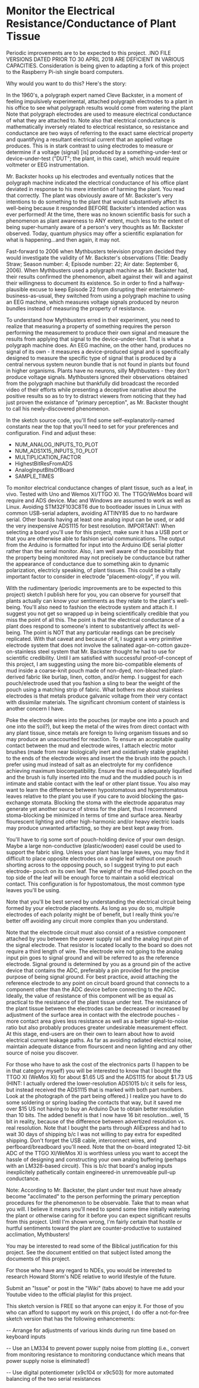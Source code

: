 # Monitor the Electrical Resistance/Conductance of Plant Tissue

Periodic improvements are to be expected to this project.  .INO FILE VERSIONS DATED PRIOR TO 30 APRIL 2018 ARE DEFICIENT IN 
VARIOUS CAPACITIES.  Consideration is being given to adapting a fork of this project to the Raspberry Pi-ish single board 
computers.

Why would you want to do this?  Here's the story:

In the 1960's, a polygraph expert named Cleve Backster, in a moment of feeling impulsively experimental, attached 
polygraph electrodes to a plant in his office to see what polygraph results would come from watering the plant  Note 
that polygraph electrodes are used to measure electrical conductance of what they are attached to.  Note also that 
electrical conductance is mathematically inversely related to electrical resistance, so resistance and conductance are 
two ways of referring to the exact same electrical property and quantifying a resultant electrical current that an 
applied voltage produces.  This is in stark contrast to using electrodes to measure or determine if a voltage (signal) 
[is] produced by a something-under-test or device-under-test ("DUT"; the plant, in this case), which would require voltmeter or 
EEG instrumentation.

Mr. Backster hooks up his electrodes and eventually notices that the polygraph machine indicated the electrical
conductance of his office plant deviated in response to his mere intention of harming the plant.  You read that correctly.  The 
plant was obviously aware of Mr. Backster's very intentions to do something to the plant that would substantively affect its 
well-being because it responded BEFORE Backster's intended action was ever performed!  At the time, there was no known 
scientific basis for such a phenomenon as plant awareness to ANY extent, much less to the extent of being super-humanly aware of 
a person's very thoughts as Mr. Backster observed.  Today, quantum physics may offer a scientific explanation for what is 
happening...and then again, it may not.

Fast-forward to 2006 when Mythbusters television program decided they would investigate the validity of Mr. Backster's 
observations (Title: Deadly Straw; Season number: 4; Episode number: 22; Air date: September 6, 2006).  When Mythbusters
used a polygraph machine as Mr. Backster had, their results confirmed the phenomenon, albeit against their will and 
against their willingness to document its existence.  So in order to find a halfway-plausible excuse to keep Episode 22 
from disrupting their entertainment-business-as-usual, they switched from using a polygraph machine to using an EEG 
machine, which measures voltage signals produced by neuron bundles instead of measuring the property of resistance.  

To understand how Mythbusters erred in their experiment, you need to realize that measuring a property of something 
requires the person performing the measurement to produce their own signal and measure the results from applying that 
signal to the device-under-test.  That is what a polygraph machine does.  An EEG machine, on the other hand, produces no 
signal of its own - it measures a device-produced signal and is specifically designed to measure the specific type of 
signal that is produced by a central nervous system neuron bundle that is not found in plants but found in higher 
organisms.  Plants have no neurons, silly Mythbusters - they don't produce voltage signals.  Mythbusters ignored their 
observations obtained from the polygraph machine but thankfully did broadcast the recorded video of their efforts while 
presenting a deceptive narrative about the positive results so as to try to distract viewers from noticing that they had 
just proven the existance of "primary perception", as Mr. Backster thought to call his newly-discovered phenomenon.

In the sketch source code, you'll find some self-explanatorily-named constants near the top that you'll need to set for your 
preferences and configuration.  Find and adjust these:

-  NUM_ANALOG_INPUTS_TO_PLOT
-  NUM_ADS1X15_INPUTS_TO_PLOT
-  MULTIPLICATION_FACTOR
-  HighestBitResFromADS
-  AnalogInputBitsOfBoard
-  SAMPLE_TIMES

To monitor electrical conductance changes of plant tissue, such as a leaf, in vivo.  Tested with Uno and Wemos XI/TTGO XI.  The 
TTGO/WeMos board will require and ADS device.  Mac and Windows are assumed to work as well as Linux.  Avoiding STM32F103C8T6 due 
to bootloader issues in Linux with common USB-serial adapters, avoiding ATTINY85 due to no hardware serial.  Other boards having 
at least one analog input can be used, or add the very inexpensive ADS1115 for best resolution.  IMPORTANT: When selecting a 
board you'll use for this project, make sure it has a USB port or that you are otherwise able to fashion serial communications. 
The output from the Arduino is formatted for input into the Arduino IDE serial plotter rather than the serial monitor.  Also, I 
am well aware of the possibility that the property being monitored may not precisely be conductance but rather the appearance of 
conductance due to something akin to dynamic polarization, electricly speaking, of plant tissues.  This could be a vitally 
important factor to consider in electrode "placement-ology", if you will.

With the rudimentary (periodic improvements are to be expected to this project) sketch I publish here for you, you can observe 
for yourself that plants actually can know your sentiments as they relate to the plant's well-being.  You'll also need to 
fashion the electrode system and attach it.  I suggest you not get so wrapped up in being scientifically credible that you miss 
the point of all this.  The point is that the electrical conductance of a plant does respond to someone's intent to 
substantively affect its well-being.  The point is NOT that any particular readings can be precisely replicated.  With that 
caveat and because of it, I suggest a very primitive electrode system that does not involve the salinated agar-on-cotton gauze-
on-stainless steel system that Mr. Backster thought he had to use for scientific credibility.  Until I am satisfied with 
successful proof-of-concept of this project, I am suggesting using the more bio-compatible elements of mud inside a coarse-knit 
pouch made of non-dyed, non-bleached plant-derived fabric like burlap, linen, cotton, and/or hemp.  I suggest for each 
pouch/electrode used that you fashion a sling to bear the weight of the pouch using a matching strip of fabric.  What bothers me 
about stainless electrodes is that metals produce galvanic voltage from their very contact with dissimilar materials.  The 
significant chromium content of stainless is another concern I have.

Poke the electrode wires into the pouches (or maybe one into a pouch and one into the soil?), but keep the metal of the wires 
from direct contact with any plant tissue, since metals are foreign to living organism tissues and so may produce an unaccounted 
for reaction.  To ensure an acceptable quality contact between the mud and electrode wires, I attach electric motor brushes 
(made from near biologically inert and oxidatively stable graphite) to the ends of the electrode wires and insert the the brush 
into the pouch. I prefer using mud instead of salt as an electrolyte for my confidence achieving maximum biocompatibility. 
Ensure the mud is adequately liquified and the brush is fully inserted into the mud and the muddied pouch is in intimate and 
stable contact with the leaf or other plant tissue.  You also may want to learn the difference between hypostomatous and 
hyperstomatous leaves relative to the plant you use if you care to avoid blocking the gas-exchange stomata.  Blocking the stoma 
with the electrode apparatus may generate yet another source of stress for the plant, thus I recommend stoma-blocking be 
minimized in terms of time and surface area.  Nearby flourescent lighting and other high-harmonic and/or heavy electric loads 
may produce unwanted artifacting, so they are best kept away from.

You'll have to rig some sort of pouch-holding device of your own design.  Maybe a large non-conductive (plastic/wooden) easel 
could be used to support the fabric sling.  Unless your plant has large leaves, you may find it difficult to place opposite 
electrodes on a single leaf without one pouch shorting across to the opposing pouch, so I suggest trying to put each electrode-
pouch on its own leaf.  The weight of the mud-filled pouch on the top side of the leaf will be enough force to maintain a solid 
electrical contact.  This configuration is for hypostomatous, the most common type leaves you'll be using.

Note that you'll be best served by understanding the electrical circuit being formed by your electrode placements.  As long as 
you do so, multiple electrodes of each polarity might be of benefit, but I really think you're better off avoiding any circuit 
more complex than you understand.

Note that the electrode circuit must also consist of a resistive component attached by you between the power supply rail and the 
analog input pin of the signal electrode.  That resistor is located locally to the board so does not require a third length of 
wire. The electrode wire not going to the analog input pin goes to signal ground and will be referred to as the reference 
electrode.  Signal ground is determined by you as a ground pin of the active device that contains the ADC, preferably a pin 
provided for the precise purpose of being  signal ground.  For best practice, avoid attaching the reference electrode to any 
point on circuit board ground that connects to a component other than the ADC device before connecting to the ADC.  Ideally, the 
value of resistance of this component will be as equal as practical to the resistance of the plant tissue under test.  The 
resistance of the plant tissue between the electrodes can be decreased or increased by adjustment of the surface area in contact 
with the electrode pouches - more contact area gives less resistance as well as a better signal-to-noise ratio but also probably 
produces greater undesirable measurement effect. At this stage, end-users are on their own to learn about how to avoid 
electrical current leakage paths.  As far as avoiding radiated electrical noise, maintain adequate distance from flourscent and 
neon lighting and any other source of noise you discover.

For those who have to ask the cost of the electronics parts (I happen to be in that category myself) you will be interested to 
know that I bought the TTGO XI (WeMos XI) for about $1.65 US and the ADS1115 for about $1.73 US (HINT: I actually ordered the 
lower-resolution ADS1015 b/c it sells for less, but instead received the ADS1115 that is marked with both part numbers.  Look at 
the photograph of the part being offered.)  I realize you have to do some soldering or spring loading the contacts that way, but 
it saved me over $15 US not having to buy an Arduino Due to obtain better resolution than 10 bits.  The added benefit is that I 
now have 16 bit resolution...well, 15 bit in reality, because of the difference between advertized resolution vs. real 
resolution.  Note that I bought the parts through AliExpress and had to wait 30 days of shipping b/c I was not willing to pay 
extra for expedited shipping.  Don't forget the USB cable, interconnect wires, and perfboard/breadboard you'll need.  Note that 
the on-board integrated 12-bit ADC of the TTGO XI/WeMos XI is worthless unless you want to accept the hassle of designing and 
constructing your own analog buffering (perhaps with an LM328-based circuit).  This is b/c that board's analog inputs 
inexplicitely pathetically contain engineered-in unremoveable pull-up conductance.

Note: According to Mr. Backster, the plant under test must have already become "acclimated" to the person performing the primary 
perception procedures for the phenomenon to be observable.  Take that to mean what you will.  I believe it means you'll need to 
spend some time initially watering the plant or otherwise caring for it before you can expect significant results from this 
project.  Until I'm shown wrong, I'm fairly certain that hostile or hurtful sentiments toward the plant are counter-productive 
to sustained acclimation, Mythbusters!

You may be interested to read some of the Biblical justification for this project.  See the document entitled on that subject 
listed among the documents of this project.

For those who have any regard to NDEs, you would be interested to research Howard Storm's NDE relative to world lifestyle of the 
future.

Submit an "Issue" or post in the "Wiki" (tabs above) to have me add your Youtube video to the official playlist for this 
project.

This sketch version is FREE so that anyone can enjoy it.  For those of you who can afford to support my work on this project, I 
do offer a not-for-free sketch version that has the following enhancements:

--  Arrange for adjustments of various kinds during run time based on keyboard inputs

--  Use an LM334 to prevent power supply noise from plotting (i.e., convert from monitoring resistance to monitoring 
        conductance which means that power supply noise is eliminated!)

--  Use digital potentiometer (x9c104 or x9c503) for more automated balancing of the two serial resistances
